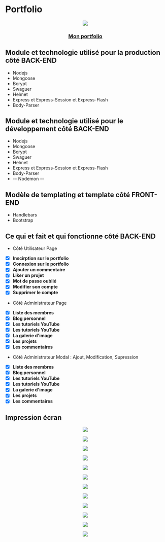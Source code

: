 # Portfolio

<p align="center"><a href="https://gaetan-seigneur.website"><img src="https://gaetan-seigneur.website/images/logo.jpeg" /></a></p>

<h3 align="center"><a href="https://gaetan-seigneur.website">Mon portfolio</a></h3>

<h2>Module et technologie utilisé pour la production côté BACK-END</h2>

* Nodejs 
* Mongoose
* Bcrypt
* Swaguer
* Helmet
* Express et Express-Session et Express-Flash
* Body-Parser

<h2>Module et technologie utilisé pour le développement côté BACK-END</h2>

* Nodejs 
* Mongoose
* Bcrypt
* Swaguer
* Helmet
* Express et Express-Session et Express-Flash
* Body-Parser
* -- Nodemon --

<h2>Modèle de templating et template côté FRONT-END</h2>

* Handlebars
* Bootstrap

<h2>Ce qui et fait et qui fonctionne côté BACK-END</h2>

* Côté Utilisateur Page

- [x] **Inscirption sur le portfolio**
- [x] **Connexion sur le portfolio**
- [x] **Ajouter un commentaire**
- [x] **Liker un projet**
- [x] **Mot de passe oublié**
- [x] **Modifier son compte**
- [x] **Supprimer le compte**

* Côté Administrateur Page

- [x] **Liste des membres**
- [x] **Blog personnel**
- [x] **Les tutoriels YouTube**
- [x] **Les tutoriels YouTube**
- [x] **La galerie d'image**
- [x] **Les projets**
- [x] **Les commentaires**

* Côté Administrateur Modal : Ajout, Modification, Supression

- [x] **Liste des membres**
- [x] **Blog personnel**
- [x] **Les tutoriels YouTube**
- [x] **Les tutoriels YouTube**
- [x] **La galerie d'image**
- [x] **Les projets**
- [x] **Les commentaires**

<h2>Impression écran</h2>

<p align="center"><a href="https://gaetan-seigneur.website/images/portfolio/Capture d’écran du 2021-02-12 09-46-19.png"><img src="Capture d’écran du 2021-02-12 09-46-19.png" /></a></p>
<p align="center"><a href="https://gaetan-seigneur.website/images/portfolio/Capture d’écran du 2021-02-12 09-46-26.png"><img src="https://gaetan-seigneur.website/images/portfolio/Capture d’écran du 2021-02-12 09-46-26.png" /></a></p>
<p align="center"><a href="https://gaetan-seigneur.website/images/portfolio/Capture d’écran du 2021-02-12 09-46-32.png"><img src="https://gaetan-seigneur.website/images/portfolio/Capture d’écran du 2021-02-12 09-46-32.png" /></a></p>
<p align="center"><a href="https://gaetan-seigneur.website/images/portfolio/Capture d’écran du 2021-02-12 09-46-37.png"><img src="https://gaetan-seigneur.website/images/portfolio/Capture d’écran du 2021-02-12 09-46-37.png" /></a></p>
<p align="center"><a href="https://gaetan-seigneur.website/images/portfolio/Capture d’écran du 2021-02-12 09-46-47.png"><img src="https://gaetan-seigneur.website/images/portfolio/Capture d’écran du 2021-02-12 09-46-47.png" /></a></p>
<p align="center"><a href="https://gaetan-seigneur.website/images/portfolio/Capture d’écran du 2021-02-12 09-46-51.png"><img src="https://gaetan-seigneur.website/images/portfolio/Capture d’écran du 2021-02-12 09-46-51.png" /></a></p>
<p align="center"><a href="https://gaetan-seigneur.website/images/portfolio/Capture d’écran du 2021-02-12 09-47-01.png"><img src="https://gaetan-seigneur.website/images/portfolio/Capture d’écran du 2021-02-12 09-47-01.png" /></a></p>
<p align="center"><a href="https://gaetan-seigneur.website/images/portfolio/Capture d’écran du 2021-02-12 09-47-06.png"><img src="https://gaetan-seigneur.website/images/portfolio/Capture d’écran du 2021-02-12 09-47-06.png" /></a></p>
<p align="center"><a href="https://gaetan-seigneur.website/images/portfolio/Capture d’écran du 2021-02-12 09-47-11.png"><img src="https://gaetan-seigneur.website/images/portfolio/Capture d’écran du 2021-02-12 09-47-11.png" /></a></p>
<p align="center"><a href="https://gaetan-seigneur.website/images/portfolio/Capture d’écran du 2021-02-12 09-47-23.png"><img src="https://gaetan-seigneur.website/images/portfolio/Capture d’écran du 2021-02-12 09-47-23.png" /></a></p>
<p align="center"><a href="https://gaetan-seigneur.website/images/portfolio/Capture d’écran du 2021-02-12 09-47-35.png"><img src="https://gaetan-seigneur.website/images/portfolio/Capture d’écran du 2021-02-12 09-47-35.png" /></a></p>
<p align="center"><a href="https://gaetan-seigneur.website/images/portfolio/Capture d’écran du 2021-02-12 09-47-46.png"><img src="https://gaetan-seigneur.website/images/portfolio/Capture d’écran du 2021-02-12 09-47-46.png" /></a></p>
